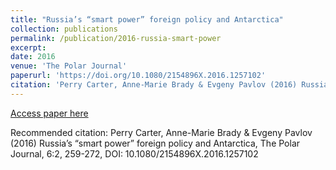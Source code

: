```yaml
---
title: "Russia’s “smart power” foreign policy and Antarctica"
collection: publications
permalink: /publication/2016-russia-smart-power
excerpt:
date: 2016
venue: 'The Polar Journal'
paperurl: 'https://doi.org/10.1080/2154896X.2016.1257102'
citation: 'Perry Carter, Anne-Marie Brady & Evgeny Pavlov (2016) Russia’s “smart power” foreign policy and Antarctica, The Polar Journal, 6:2, 259-272, DOI: 10.1080/2154896X.2016.1257102'
---
```



[Access paper here](https://doi.org/10.1080/2154896X.2016.1257102)

Recommended citation: Perry Carter, Anne-Marie Brady & Evgeny Pavlov (2016) Russia’s “smart power” foreign policy and Antarctica, The Polar Journal, 6:2, 259-272, DOI: 10.1080/2154896X.2016.1257102
